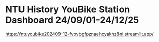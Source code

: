 # NTU History YouBike Station Dashboard 24/09/01-24/12/25
https://ntuyoubike202409-12-fvpvbgfpznaehcyakhz8ni.streamlit.app/
